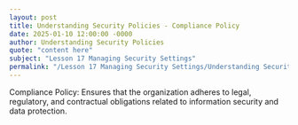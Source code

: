 ```yaml
---
layout: post
title: Understanding Security Policies - Compliance Policy
date: 2025-01-10 12:00:00 -0000
author: Understanding Security Policies
quote: "content here"
subject: "Lesson 17 Managing Security Settings"
permalink: "/Lesson 17 Managing Security Settings/Understanding Security Policies/Understanding Security Policies - Compliance Policy"
---
```


Compliance Policy: Ensures that the organization adheres to legal, regulatory, and contractual obligations related to information security and data protection.
